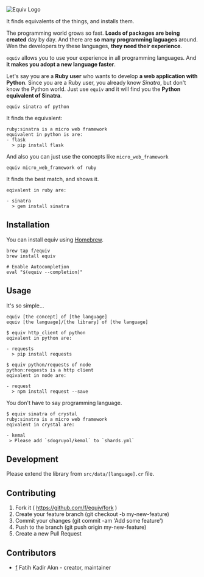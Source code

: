 ![Equiv Logo](https://rawgit.com/f/equiv/master/asset/equiv-logo.svg)

It finds equivalents of the things, and installs them.

The programming world grows so fast. **Loads of packages are being created** day by
day. And there are **so many programming laguages** around. Wen the developers try
these languages, **they need their experience**.

`equiv` allows you to use your experience in all programming languages. And **it
makes you adopt a new language faster**.

Let's say you are a **Ruby user** who wants to develop **a web application with Python**.
Since you are a Ruby user, you already know *Sinatra*, but don't know the Python world.
Just use `equiv` and it will find you the **Python equivalent of Sinatra**.
```
equiv sinatra of python
```

It finds the equivalent:
```
ruby:sinatra is a micro web framework
equivalent in python is are:
- flask
  > pip install flask
```

And also you can just use the concepts like `micro_web_framework`
```
equiv micro_web_framework of ruby
```

It finds the best match, and shows it.
```
eqivalent in ruby are:

- sinatra
  > gem install sinatra
```

## Installation

You can install equiv using [Homebrew](http://brew.sh).

```
brew tap f/equiv
brew install equiv

# Enable Autocompletion
eval "$(equiv --completion)"
```

## Usage

It's so simple...

```
equiv [the concept] of [the language]
equiv [the language]/[the library] of [the language]
```

```
$ equiv http_client of python
eqivalent in python are:

- requests
  > pip install requests
```

```
$ equiv python/requests of node
python:requests is a http client
eqivalent in node are:

- request
  > npm install request --save
```

You don't have to say programming language.

```
$ equiv sinatra of crystal
ruby:sinatra is a micro web framework
eqivalent in crystal are:

- kemal
 > Please add `sdogruyol/kemal` to `shards.yml`
```

## Development

Please extend the library from `src/data/[language].cr` file.

## Contributing

1. Fork it ( https://github.com/f/equiv/fork )
2. Create your feature branch (git checkout -b my-new-feature)
3. Commit your changes (git commit -am 'Add some feature')
4. Push to the branch (git push origin my-new-feature)
5. Create a new Pull Request

## Contributors

- [f](https://github.com/f) Fatih Kadir Akın - creator, maintainer
